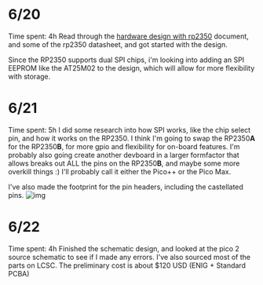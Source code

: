 # 6/20
Time spent: 4h
Read through the [hardware design with rp2350](https://datasheets.raspberrypi.com/rp2350/hardware-design-with-rp2350.pdf) document, and some of the rp2350 datasheet, and got started with the design.

Since the RP2350 supports dual SPI chips, i'm looking into adding an SPI EEPROM like the AT25M02 to the design, which will allow for more flexibility with storage.

# 6/21
Time spent: 5h
I did some research into how SPI works, like the chip select pin, and how it works on the RP2350. I think I'm going to swap the RP2350**A** for the RP2350**B**, for more gpio and flexibility for on-board features. I'm probably also going create another devboard in a larger formfactor that allows breaks out ALL the pins on the RP2350**B**, and maybe some more overkill things :)
I'll probably call it either the Pico++ or the Pico Max.

I've also made the footprint for the pin headers, including the castellated pins.
![img](https://hc-cdn.hel1.your-objectstorage.com/s/v3/527646f598878c7d005d01c993580efd04e6253f_kicad_vvetgcxh3u.png)

# 6/22
Time spent: 4h
Finished the schematic design, and looked at the pico 2 source schematic to see if I made any errors. I've also sourced most of the parts on LCSC. The preliminary cost is about $120 USD (ENIG + Standard PCBA)

